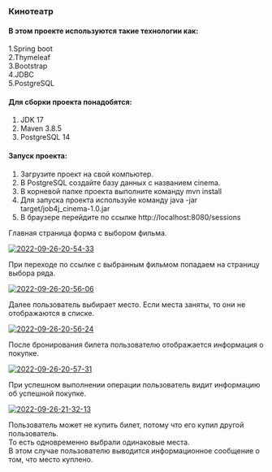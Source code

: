 ### Кинотеатр

#### В этом проекте используются такие технологии как:

1.Spring boot<br/>
2.Thymeleaf<br/>
3.Bootstrap<br/>
4.JDBC<br/>
5.PostgreSQL<br/>


#### Для сборки проекта понадобятся:
1. JDK 17
2. Maven 3.8.5
3. PostgreSQL 14

#### Запуск проекта:
1. Загрузите проект на свой компьютер.
2. В PostgreSQL создайте базу данных с названием cinema.
3. В корневой папке проекта выполните команду mvn install
4. Для запуска проекта используйе команду java -jar target/job4j_cinema-1.0.jar
5. В браузере перейдите по ссылке http://localhost:8080/sessions

Главная страница форма с выбором фильма.

<a href="https://ibb.co/F0JPLSr"><img src="https://i.ibb.co/s6QBd0f/2022-09-26-20-54-33.png" alt="2022-09-26-20-54-33" border="0"></a>

При переходе по ссылке с выбранным фильмом попадаем на страницу выбора ряда.

<a href="https://ibb.co/j3vtcfm"><img src="https://i.ibb.co/frYJhFf/2022-09-26-20-56-06.png" alt="2022-09-26-20-56-06" border="0"></a>

Далее пользователь выбирает место.
Если места заняты, то они не отображаются в списке.

<a href="https://ibb.co/WcpX71j"><img src="https://i.ibb.co/zSHgCwD/2022-09-26-20-56-24.png" alt="2022-09-26-20-56-24" border="0"></a>

После бронирования билета пользователю отображается информация о покупке.

<a href="https://ibb.co/2Y4CW9W"><img src="https://i.ibb.co/1JWP7g7/2022-09-26-20-57-31.png" alt="2022-09-26-20-57-31" border="0"></a>

При успешном выполнении операции пользователь видит информацию об успешной покупке.

<a href="https://ibb.co/NV9ztfy"><img src="https://i.ibb.co/3rpH4VC/2022-09-26-21-32-13.png" alt="2022-09-26-21-32-13" border="0"></a>

Пользователь может не купить билет, потому что его купил другой пользователь.<br/> То есть одновременно выбрали одинаковые места. <br/>
В этом случае пользователю выводится информационное сообщение о том, что место куплено.